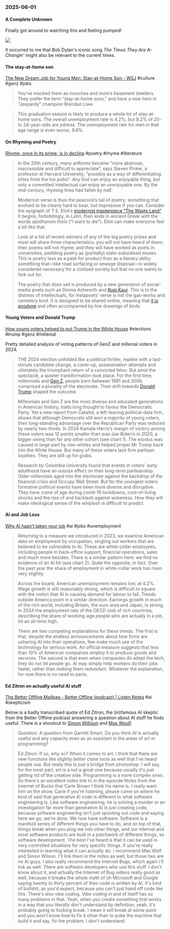 ### 2025-06-01
#### A Complete Unknown
Finally got around to watching this and feeling pumped!

![](https://www.youtube.com/watch?v=FdV-Cs5o8mc)

It occurred to me that Bob Dylan's iconic song *The Times They Are A-Changin'* might also be relevant to the current times.

#### The stay-at-home son
[The New Dream Job for Young Men: Stay-at-Home Son - WSJ](http://archive.today/jCJBo) #culture #genz #jobs 

> You’ve mocked them as mooches and mom’s basement dwellers. They prefer the term “stay-at-home sons,” and have a new hero in “Jeopardy” champion Brendan Liaw.

> This graduation season is likely to produce a whole lot of stay-at-home sons. The overall unemployment rate is 4.2%, but 8.2% of 20- to 24-year-olds are jobless. The unemployment rate for men in that age range is even worse, 9.6%.

#### On Rhyming and Poetry
[Rhyme, once in its prime, is in decline](https://www.economist.com/culture/2025/05/28/rhyme-once-in-its-prime-is-in-decline) #poetry #rhyme #literature 

> In the 20th century, many artforms became “more abstruse, inaccessible and difficult to appreciate”, says Steven Pinker, a professor at Harvard University, “possibly as a way of differentiating elites from the hoi polloi”. Any fool can enjoy an enjoyable thing, but only a committed intellectual can enjoy an unenjoyable one. By the mid-century, rhyming lines had fallen by half.
> 
> Modernist verse is thus the peacock’s tail of poetry: something that evolved to be clearly hard to bear, but impressive if you can. Consider the epigraph of T.S. Eliot’s [modernist masterpiece “The Waste Land”](https://www.economist.com/culture/2022/09/15/the-waste-land-is-a-case-study-of-great-art-by-flawed-artists). It begins, forbiddingly, in Latin, then ends in ancient Greek with the words _apothanein thelo_ (“I want to die”). Eliot can make everyone feel a bit like that.

> Look at a list of recent winners of any of the big poetry prizes and most will share three characteristics: you will not have heard of them; their poems will not rhyme; and they will have worked as poets in universities, peddling poetry as (partially) state-subsidised muses. This is poetry less as a paid-for product than as a literary utility: something that—like road surfacing or sewage disposal—is widely considered necessary for a civilised society but that no one wants to fork out for.
> 
> The poetry that does sell is produced by a new generation of social-media poets such as Donna Ashworth and [Rupi Kaur](https://www.economist.com/prospero/2017/11/01/rupi-kaur-reinvents-poetry-for-the-social-media-generation). This is to the distress of intellectuals, for Instapoets’ verse is not the gas-works and cemetery kind. It is designed to be shared online, meaning that [it is anodyne](https://www.economist.com/britain/2024/01/15/britain-has-seen-an-alarming-rise-in-poetry-sales) and often accompanied by line drawings of birds.

#### Young Voters and Donald Trump
[How young voters helped to put Trump in the White House](https://www.economist.com/united-states/2025/05/27/how-young-voters-helped-to-put-trump-in-the-white-house) #elections #trump #genz #millenial 

Pretty detailed analysis of voting patterns of GenZ and millenial voters in 2024.

> THE 2024 election unfolded like a political thriller, replete with a last-minute candidate change, a cover-up, assassination attempts and ultimately the triumphant return of a convicted felon. But amid the spectacle, a quieter transformation took place. For the first time, millennials and [Gen Z](https://www.economist.com/leaders/2024/04/18/reasons-to-be-cheerful-about-generation-z), people born between 1981 and 2006, comprised a plurality of the electorate. Their drift towards [Donald Trump](https://www.economist.com/interactive/trump-approval-tracker) shaped the outcome.
> 
> Millennials and Gen Z are the most diverse and educated generations in American history, traits long thought to favour the Democratic Party. Yet a new report from Catalist, a left-leaning political-data firm, shows that although Democrats still won a majority of young voters, their long-standing advantage over the Republican Party was reduced by nearly two-thirds. In 2024 Kamala Harris’s margin of victory among these voters was 12 points smaller than was Joe Biden’s in 2020, a bigger swing than for any other cohort (see chart 1). The exodus was caused in large part by non-whites and helped propel Mr Trump back into the White House. But many of these voters lack firm partisan loyalties. They are still up for grabs.

> Research by Columbia University found that events in voters’ early adulthood have an outsize effect on their long-term partisanship. Older millennials aged into the electorate against the backdrop of the financial crisis and Occupy Wall Street. But for the youngest voters formative political events have been more diverse and disruptive. They have come of age during covid-19 lockdowns, cost-of-living shocks and the rise of and backlash against wokeness. How they will make ideological sense of the whiplash is difficult to predict.

#### AI and Job Loss
[Why AI hasn’t taken your job](https://www.economist.com/finance-and-economics/2025/05/26/why-ai-hasnt-taken-your-job) #ai #jobs #unemployment

> Returning to a measure we introduced in 2023, we examine American data on employment by occupation, singling out workers that are believed to be vulnerable to AI. These are white-collar employees, including people in back-office support, financial operations, sales and much more besides. There is a similar pattern here: we find no evidence of an AI hit (see chart 2). Quite the opposite, in fact. Over the past year the share of employment in white-collar work has risen very slightly.
> 
> Across the board, American unemployment remains low, at 4.2%. Wage growth is still reasonably strong, which is difficult to square with the notion that AI is causing demand for labour to fall. Trends outside America point in a similar direction. Earnings growth in much of the rich world, including Britain, the euro area and Japan, is strong. In 2024 the employment rate of the OECD club of rich countries, describing the share of working-age people who are actually in a job, hit an all-time high.
> 
> There are two competing explanations for these trends. The first is that, despite the endless announcements about how firms are ushering AI into their operations, few make much use of the technology for serious work. An official measure suggests that less than 10% of American companies employ it to produce goods and services. The second is that even when companies do adopt the tech, they do not let people go. AI may simply help workers do their jobs faster, rather than making them redundant. Whatever the explanation, for now there is no need to panic.

#### Ed Zitron on actually useful AI stuff
[The Better Offline Mailbag - Better Offline (podcast) \| Listen Notes](https://www.listennotes.com/podcasts/better-offline/the-better-offline-mailbag-zDIP1bjVAnE/#transcript) #ai #skepticism 

Below is a badly transcribed quote of Ed Zitron, the (in)famous AI skeptic from the Better Offline podcast answering a question about AI stuff he finds useful. There is a shoutout to [Simon Willison](https://simonwillison.net/) and [Max Woolf](https://minimaxir.com/). 

> Question: A question from Garrett Smart. Do you think AI is actually useful and any capacity even as an assistant in the areas of art or programming?  
> 
> Ed Zitron: If so, why so? When it comes to art, I think that there are new functions like slightly better clone tools as well that I've heard people use. But really this is just a bridge from photoshop. I will say, for the most part, art is a not a great one because usually it's just getting rid of the creative side. Programming is a more complex ones. So there's an excellent video link to in the episode Notes from the Internet of Bucks that Carle Brown I think his name is. I really want him on the show, Carle if you're listening, please come on where he kind of said that generative AI code is different to what software engineering is. Like software engineering, he is solving a murder or an investigation far more than generative AI is just creating code, because software engineering isn't just spooting out code and saying here we go, we're done. We now have software. Software is a manifold series of different things you have to do, and on top of that, things break when you plug me into other things, and our internet and most software products are built in a patchwork of different things, so software development. The best I've heard is that it can be used in very controlled situations for very specific things. If you're really interested in learning what it can actually do. I recommend Max Wolf and Simon Wilson. I'll link them in the notes as well, but those two are no AI guys. I also really recommend the Internet Bugs, which again i'll link as well. There are software developers who use this stuff. I don't know about it, and actually the Internet of Bug videos really good as well, because it breaks the whole myth of oh Microsoft and Google saying twenty to thirty percent of their code is written by AI. It's kind of bullshit, as you'd expect, because you can't just hand off code like this. There's also vibe coding. Vibe coding in and of itself has so many problems in that. Yeah, when you create something that works in a way that you literally don't understand by definition, yeah, it's probably going to fucking break. I mean it will break at some point and you won't know how to fix it other than to poke the machine that build it and say, fix the problem. I don't understand.